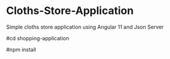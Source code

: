 # Cloths-Store-Application
Simple cloths store application using Angular 11 and Json Server


#cd shopping-application

#npm install

